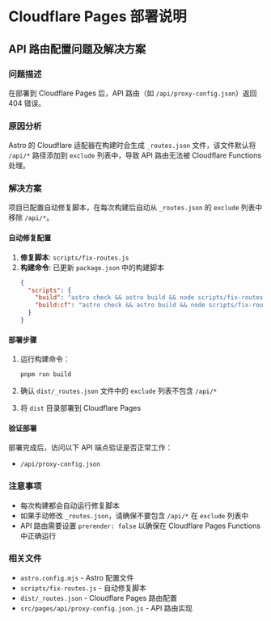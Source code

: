 # Cloudflare Pages 部署说明

## API 路由配置问题及解决方案

### 问题描述
在部署到 Cloudflare Pages 后，API 路由（如 `/api/proxy-config.json`）返回 404 错误。

### 原因分析
Astro 的 Cloudflare 适配器在构建时会生成 `_routes.json` 文件，该文件默认将 `/api/*` 路径添加到 `exclude` 列表中，导致 API 路由无法被 Cloudflare Functions 处理。

### 解决方案
项目已配置自动修复脚本，在每次构建后自动从 `_routes.json` 的 `exclude` 列表中移除 `/api/*`。

#### 自动修复配置
1. **修复脚本**: `scripts/fix-routes.js`
2. **构建命令**: 已更新 `package.json` 中的构建脚本
   ```json
   {
     "scripts": {
       "build": "astro check && astro build && node scripts/fix-routes.js",
       "build:cf": "astro check && astro build && node scripts/fix-routes.js"
     }
   }
   ```

#### 部署步骤
1. 运行构建命令：
   ```bash
   pnpm run build
   ```
   
2. 确认 `dist/_routes.json` 文件中的 `exclude` 列表不包含 `/api/*`

3. 将 `dist` 目录部署到 Cloudflare Pages

#### 验证部署
部署完成后，访问以下 API 端点验证是否正常工作：
- `/api/proxy-config.json`

### 注意事项
- 每次构建都会自动运行修复脚本
- 如果手动修改 `_routes.json`，请确保不要包含 `/api/*` 在 `exclude` 列表中
- API 路由需要设置 `prerender: false` 以确保在 Cloudflare Pages Functions 中正确运行

### 相关文件
- `astro.config.mjs` - Astro 配置文件
- `scripts/fix-routes.js` - 自动修复脚本
- `dist/_routes.json` - Cloudflare Pages 路由配置
- `src/pages/api/proxy-config.json.js` - API 路由实现